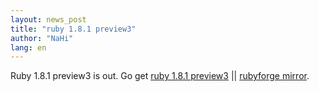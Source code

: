 ```yaml
---
layout: news_post
title: "ruby 1.8.1 preview3"
author: "NaHi"
lang: en
---
```


Ruby 1.8.1 preview3 is out. Go get [ruby 1.8.1 preview3][1] \|\|
[rubyforge mirror][2].



[1]: ftp://ftp.ruby-lang.org/pub/ruby/1.8/ruby-1.8.1-preview3.tar.gz 
[2]: http://rubyforge.org/project/showfiles.php?group_id=30 
